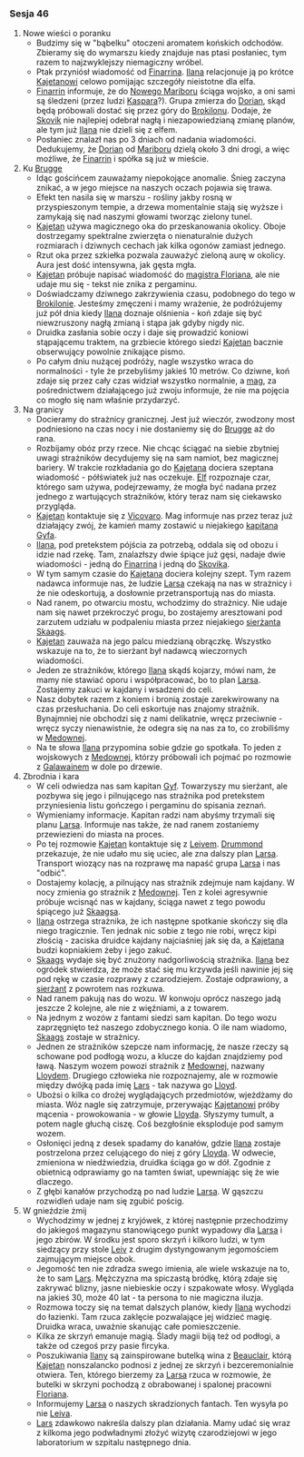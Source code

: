 ### Sesja 46
1. Nowe wieści o poranku
    - Budzimy się w "bąbelku" otoczeni aromatem końskich odchodów. Zbieramy się do wymarszu kiedy znajduje nas ptasi posłaniec, tym razem to najzwyklejszy niemagiczny wróbel.
    - Ptak przyniósł wiadomość od [Finarrina](#p_druid_finarrin). [Ilana](#g_ilana) relacjonuje ją po krótce [Kajetanowi](#g_kajetan) celowo pomijając szczegóły nieistotne dla elfa. 
    - [Finarrin](#p_druid_finarrin) informuje, że do [Nowego Mariboru](#l_maribor) ściąga wojsko, a oni sami są śledzeni (przez ludzi [Kaspara](#p_kaspar)?). Grupa zmierza do [Dorian](#l_dorian), skąd będą próbowali dostać się przez góry do [Brokilonu](#l_brokilon). Dodaje, że [Skovik](#p_skovik) nie najlepiej odebrał nagłą i niezapowiedzianą zmianę planów, ale tym już [Ilana](#g_ilana) nie dzieli się z elfem.
    - Posłaniec znalazł nas po 3 dniach od nadania wiadomości. Dedukujemy, że [Dorian](#l_dorian) od [Mariboru](#l_maribor) dzielą około 3 dni drogi, a więc możliwe, że [Finarrin](#p_druid_finarrin) i spółka są już w mieście.
2. Ku [Brugge](#l_brugge)
    - Idąc gościńcem zauważamy niepokojące anomalie. Śnieg zaczyna znikać, a w jego miejsce na naszych oczach pojawia się trawa. 
    - Efekt ten nasila się w marszu - rośliny jakby rosną w przyspieszonym tempie, a drzewa momentalnie stają się wyższe i zamykają się nad naszymi głowami tworząc zielony tunel.
    - [Kajetan](#g_kajetan) używa magicznego oka do przeskanowania okolicy. Oboje dostrzegamy spektralne zwierzęta o nienaturalnie dużych rozmiarach i  dziwnych cechach jak kilka ogonów zamiast jednego.
    - Rzut oka przez szkiełka pozwala zauważyć zieloną aurę w okolicy. Aura jest dość intensywna, jak gęsta mgła.
    - [Kajetan](#g_kajetan) próbuje napisać wiadomość do [magistra Floriana](#p_florian_z_vicovaro), ale nie udaje mu się - tekst nie znika z pergaminu.
    - Doświadczamy dziwnego zakrzywienia czasu, podobnego do tego w [Brokilonie](#l_brokilon). Jesteśmy zmęczeni i mamy wrażenie, że podróżujemy już pół dnia kiedy [Ilana](#g_ilana) doznaje olśnienia - koń zdaje się być niewzruszony nagłą zmianą i stąpa jak gdyby nigdy nic.
    - Druidka zasłania sobie oczy i daje się prowadzić koniowi stąpającemu traktem, na grzbiecie którego siedzi [Kajetan](#g_kajetan) bacznie obserwujący powolnie znikające pismo.
    - Po całym dniu nużącej podróży, nagle wszystko wraca do normalności - tyle że przebyliśmy jakieś 10 metrów. Co dziwne, koń zdaje się przez cały czas widział wszystko normalnie, a [mag](#p_florian_z_vicovaro), za pośrednictwem działającego już zwoju informuje, że nie ma pojęcia co mogło się nam właśnie przydarzyć.
3. Na granicy
    - Docieramy do strażnicy granicznej. Jest już wieczór, zwodzony most podniesiono na czas nocy i nie dostaniemy się do [Brugge](#l_brugge) aż do rana.
    - Rozbijamy obóz przy rzece. Nie chcąc ściągać na siebie zbytniej uwagi strażników decydujemy się na sam namiot, bez magicznej bariery. W trakcie rozkładania go do [Kajetana](#g_kajetan) dociera szeptana wiadomość - półświatek już nas oczekuje. [Elf](#g_kajetan) rozpoznaje czar, którego sam używa, podejrzewamy, że mogła być nadana przez jednego z wartujących strażników, który teraz nam się ciekawsko przygląda.
    - [Kajetan](#g_kajetan) kontaktuje się z [Vicovaro](#p_florian_z_vicovaro). Mag informuje nas przez teraz już działający zwój, że kamień mamy zostawić u niejakiego [kapitana Gyfa](#p_gyf).
    - [Ilana](#g_ilana), pod pretekstem pójścia za potrzebą, oddala się od obozu i idzie nad rzekę. Tam, znalazłszy dwie śpiące już gęsi, nadaje dwie wiadomości - jedną do [Finarrina](#p_druid_finarrin) i jedną do [Skovika](#p_skovik).
    - W tym samym czasie do [Kajetana](#g_kajetan) dociera kolejny szept. Tym razem nadawca informuje nas, że ludzie [Larsa](#p_lars) czekają na nas w strażnicy i że nie odeskortują, a dosłownie przetransportują nas do miasta.
    - Nad ranem, po otwarciu mostu, wchodzimy do strażnicy. Nie udaje nam się nawet przekroczyć progu, bo zostajemy aresztowani pod zarzutem udziału w podpaleniu miasta przez niejakiego [sierżanta Skaags](#p_skaags).
    - [Kajetan](#g_kajetan) zauważa na jego palcu miedzianą obrączkę. Wszystko wskazuje na to, że to sierżant był nadawcą wieczornych wiadomości.
    - Jeden ze strażników, którego [Ilana](#g_ilana) skądś kojarzy, mówi nam, że mamy nie stawiać oporu i współpracować, bo to plan [Larsa](#p_lars). Zostajemy zakuci w kajdany i wsadzeni do celi.
    - Nasz dobytek razem z koniem i bronią zostaje zarekwirowany na czas przesłuchania. Do celi eskortuje nas znajomy strażnik. Bynajmniej nie obchodzi się z nami delikatnie, wręcz przeciwnie - wręcz syczy nienawistnie, że odegra się na nas za to, co zrobiliśmy w [Medownej](#l_medowna).
    - Na te słowa [Ilana](#g_ilana) przypomina sobie gdzie go spotkała. To jeden z wojskowych z [Medownej](#l_medowna), którzy próbowali ich pojmać po rozmowie z [Galawainem](#p_galawain) w dole po drzewie.
4. Zbrodnia i kara
    - W celi odwiedza nas sam kapitan [Gyf](#p_gyf). Towarzyszy mu sierżant, ale pozbywa się jego i pilnującego nas strażnika pod pretekstem przyniesienia listu gończego i pergaminu do spisania zeznań.
    - Wymieniamy informacje. Kapitan radzi nam abyśmy trzymali się planu [Larsa](#p_lars). Informuje nas także, że nad ranem zostaniemy przewiezieni do miasta na proces.
    - Po tej rozmowie [Kajetan](#g_kajetan) kontaktuje się z [Leivem](#p_leiv). [Drummond](#p_drummond) przekazuje, że nie udało mu się uciec, ale zna dalszy plan [Larsa](#p_lars). Transport wiozący nas na rozprawę ma napaść grupa [Larsa](#p_lars) i nas "odbić".
    - Dostajemy kolację, a pilnujący nas strażnik zdejmuje nam kajdany. W nocy zmienia go strażnik z [Medownej](#l_medowna). Ten z kolei agresywnie próbuje wcisnąć nas w kajdany, ściąga nawet z tego powodu śpiącego już [Skaagsa](#p_skaags).
    - [Ilana](#g_ilana) ostrzega strażnika, że ich następne spotkanie skończy się dla niego tragicznie. Ten jednak nic sobie z tego nie robi, wręcz kipi złością - zaciska druidce kajdany najciaśniej jak się da, a [Kajetana](#g_kajetan) budzi kopniakiem żeby i jego zakuć.
    - [Skaags](#p_skaags) wydaje się być znużony nadgorliwością strażnika. [Ilana](#g_ilana) bez ogródek stwierdza, że może stać się mu krzywda jeśli nawinie jej się pod rękę w czasie rozprawy z czarodziejem. Zostaje odprawiony, a [sierżant](#p_skaags) z powrotem nas rozkuwa.
    - Nad ranem pakują nas do wozu. W konwoju oprócz naszego jadą jeszcze 2 kolejne, ale nie z więźniami, a z towarem.
    - Na jednym z wozów z fantami siedzi sam kapitan. Do tego wozu zaprzęgnięto też naszego zdobycznego konia. O ile nam wiadomo, [Skaags](#p_skaags) zostaje w strażnicy.
    - Jednen ze strażników szepcze nam informację, że nasze rzeczy są schowane pod podłogą wozu, a klucze do kajdan znajdziemy pod ławą. Naszym wozem powozi strażnik z [Medownej](#l_medowna), nazwany [Lloydem](#p_lloyd). Drugiego człowieka nie rozpoznajemy, ale w rozmowie między dwójką pada imię [Lars](#p_lars) - tak nazywa go [Lloyd](#p_lloyd).
    - Ubożsi o kilka co drożej wyglądających przedmiotów, wjeżdżamy do miasta. Wóz nagle się zatrzymuje, przerywając [Kajetanowi](#g_kajetan) próby mącenia - prowokowania - w głowie [Lloyda](#p_lloyd). Słyszymy tumult, a potem nagle głuchą ciszę. Coś bezgłośnie eksploduje pod samym wozem.
    - Osłonięci jedną z desek spadamy do kanałów, gdzie [Ilana](#g_ilana) zostaje postrzelona przez celującego do niej z góry [Lloyda](#p_lloyd). W odwecie, zmieniona w niedźwiedzia, druidka ściąga go w dół. Zgodnie z obietnicą odprawiamy go na tamten świat, upewniając się że wie dlaczego.
    - Z głębi kanałów przychodzą po nad ludzie [Larsa](#p_lars). W gąszczu rozwidleń udaje nam się zgubić pościg.
5. W gnieździe żmij
    - Wychodzimy w jednej z kryjówek, z której następnie przechodzimy do jakiegoś magazynu stanowiącego punkt wypadowy dla [Larsa](#p_lars) i jego zbirów. W środku jest sporo skrzyń i kilkoro ludzi, w tym siedzący przy stole [Leiv](#p_leiv) z drugim dystyngowanym jegomościem zajmującym miejsce obok.
    - Jegomość ten nie zdradza swego imienia, ale wiele wskazuje na to, że to sam [Lars](#p_lars). Mężczyzna ma spiczastą bródkę, którą zdaje się zakrywać blizny, jasne niebieskie oczy i szpakowate włosy. Wygląda na jakieś 30, może 40 lat - ta persona to nie magiczna iluzja.
    - Rozmowa toczy się na temat dalszych planów, kiedy [Ilana](#g_ilana) wychodzi do łazienki. Tam rzuca zaklęcie pozwalające jej widzieć magię. Druidka wraca, uważnie skanując całe pomieszczenie.
    - Kilka ze skrzyń emanuje magią. Ślady magii biją też od podłogi, a także od czegoś przy pasie fircyka.
    - Poszukiwania [Ilany](#g_ilana) są zainspirowane butelką wina z [Beauclair](#l_beauclair), którą [Kajetan](#g_kajetan) nonszalancko podnosi z jednej ze skrzyń i bezceremonialnie otwiera. Ten, którego bierzemy za [Larsa](#p_lars) rzuca w rozmowie, że butelki w skrzyni pochodzą z obrabowanej i spalonej pracowni [Floriana](#p_florian_z_vicovaro).
    - Informujemy [Larsa](#p_lars) o naszych skradzionych fantach. Ten wysyła po nie [Leiva](#p_leiv).
    - [Lars](#p_lars) zdawkowo nakreśla dalszy plan działania. Mamy udać się wraz z kilkoma jego podwładnymi złożyć wizytę czarodziejowi w jego laboratorium w szpitalu następnego dnia.